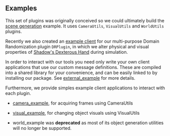 ## Examples

This set of plugins was originally conceived so we could ultimately build the [scene generation] example.
It uses `CameraUtils`, `VisualUtils` and `WorldUtils` plugins.

Recently we also created an [example client] for our multi-purpose Domain Randomization plugin `DRPlugin`, in which we alter physical and visual properties of [Shadow's Dexterous Hand] during simulation.

In order to interact with our tools you need only write your own client applications that use our custom message definitions.
These are compiled into a shared library for your convenience, and can be easily linked to by installing our package.
See [external_example] for more details.

Furthermore, we provide simples example client applications to interact with each plugin.

- [camera_example], for acquiring frames using CameraUtils

- [visual_example], for changing object visuals using VisualUtils

- world_example was **deprecated** as most of its object generation utilities will no longer be supported. 

[Shadow's Dexterous Hand]: https://www.shadowrobot.com/products/dexterous-hand/
[example client]: dr_example
[external_example]: external_example
[scene generation]: scene_example
[camera_example]: camera_example 
[visual_example]: visual_example
